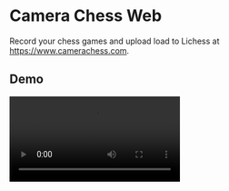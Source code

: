 # Camera Chess Web

Record your chess games and upload load to Lichess at https://www.camerachess.com.

## Demo
<video src="./video.mp4"></video>